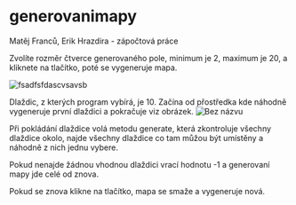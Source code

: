 # generovanimapy
Matěj Franců, Erik Hrazdira - zápočtová práce

Zvolíte rozměr čtverce generovaného pole, minimum je 2, maximum je 20, a kliknete na tlačítko, poté se vygeneruje mapa.

![fsadfsfdascvsavsb](https://user-images.githubusercontent.com/92072825/211858086-8d6e7ed8-319c-4e3f-9ddb-dad843d7a1cd.png)

Dlaždic, z kterých program vybírá, je 10. Začína od přostředka kde náhodně vygeneruje první dlaždici a pokračuje viz obrázek.
![Bez názvu](https://user-images.githubusercontent.com/92072825/211854948-88816465-4833-49ea-a840-81333a9698bd.png)

Při pokládání dlaždice volá metodu generate, která zkontroluje všechny dlaždice okolo, najde všechny dlaždice co tam můžou být umístěny a náhodně z nich jednu vybere.

Pokud nenajde žádnou vhodnou dlaždici vrací hodnotu -1 a generovaní mapy jde celé od znova.

Pokud se znova klikne na tlačítko, mapa se smaže a vygeneruje nová.

